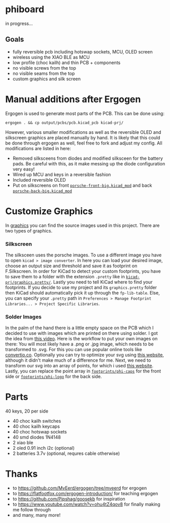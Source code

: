 
# phiboard
in progress...

## Goals
- fully reversible pcb including hotswap sockets, MCU, OLED screen
- wireless using the XIAO BLE as MCU
- low profile (choc kailh) and thin PCB + components
- no visible screws from the top
- no visible seams from the top
- custom graphics and silk screen


# Manual additions after Ergogen
Ergogen is used to generate most parts of the PCB. This can be done using:
```
ergogen . && cp output/pcbs/pcb.kicad_pcb kicad-prj/
```
However, various smaller modifications as well as the reversible OLED and silkscreen graphics are placed manually by hand.
It is likely that this could be done through ergogen as well, feel free to fork and adjust my config.
All modifications are listed in here:
- Removed silksceens from diodes and modified silksceen for the battery pads. Be careful with this, as it make messing up the diode configuration very easy!
- Wired up MCU and keys in a reversible fashion
- Included reversible OLED 
- Put on silkscreens on front [`porsche-front-big.kicad_mod`](./kicad-prj/graphics.pretty/porsche-front-big.kicad_mod) and back [`porsche-back-big.kicad_mod`](./kicad-prj/graphics.pretty/porsche-back-big.kicad_mod)


# Customize Graphics
In [graphics](./graphics/) you can find the source images used in this project.
There are two types of graphics.
### Silkscreen
The silksceen uses the porsche images.
To use a different image you have to open `kicad > image converter`.
In here you can load your desired image, choose an output size and threshold and save it as footprint on F.Silkscreen.
In order for KiCad to detect your custom footprints, you have to save them to a folder with the extension `.pretty` like in [`kicad-prj/graphics.pretty/`](./kicad-prj/graphics.pretty/).
Lastly you need to tell KiCad where to find your footprints.
If you decide to use my project and its `graphics.pretty` folder then KiCad should automatically pick it up through the `fp-lib-table`.
Else, you can specify your `.pretty` path in `Preferences > Manage Footprint Libraries... > Project Specific Libraries`.
### Solder Images
In the palm of the hand there is a little empty space on the PCB which I decided to use with images which are printed on there using solder.
I got the idea from [this video](https://www.youtube.com/watch?v=ohu4tZ4qov8).
Here is the workflow to put your own images on there:
You will most likely have a .png or .jpg image, which needs to be transformed to .svg.
For this you can use popular online tools like [convertio.co](https://convertio.co/).
Optionally you can try to optimize your svg using [this website](https://optimize.svgomg.net/), although it didn't make much of a difference for me.
Next, we need to transform our svg into an array of points, for which i used [this website](https://shinao.github.io/PathToPoints/).
Lastly, you can replace the point array in [`footprints/phi-caps`](./footprints/phi-caps.js) for the front side or [`footprints/phi-logo`](./footprints/phi-logo.js) for the back side.


# Parts
40 keys, 20 per side
- 40 choc kailh switches
- 40 choc kailh keycaps
- 40 choc hotswap sockets
- 40 smd diodes 1N4148
- 2 xiao ble
- 2 oled 0.91 inch i2c (optional)
- 2 batteries 3.7v (optional, requres cable otherwise)

# Thanks
- to https://github.com/MvEerd/ergogen/tree/mveerd for ergogen
- to https://flatfootfox.com/ergogen-introduction/ for teaching ergogen
- to https://github.com/Pipshag/goosekb for inspiration
- to https://www.youtube.com/watch?v=ohu4tZ4qov8 for finally making me follow through
- and many, many more!
